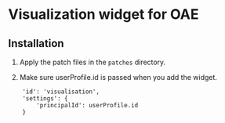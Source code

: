 # Visualization widget for OAE

## Installation

1. Apply the patch files in the `patches` directory.

2. Make sure userProfile.id is passed when you add the widget.
```
    'id': 'visualisation',
    'settings': {
        'principalId': userProfile.id
    }
```
